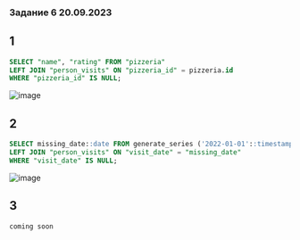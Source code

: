### Задание 6 20.09.2023

## 1
```sql
SELECT "name", "rating" FROM "pizzeria"
LEFT JOIN "person_visits" ON "pizzeria_id" = pizzeria.id
WHERE "pizzeria_id" IS NULL;
```

![image](https://github.com/Boloniez/bol/assets/145553853/17705c10-a2e5-41b8-9023-3891e6f29ba7)

## 2
```sql
SELECT missing_date::date FROM generate_series ('2022-01-01'::timestamp, '2022-01-10', '1 day') AS "missing_date"
LEFT JOIN "person_visits" ON "visit_date" = "missing_date"
WHERE "visit_date" IS NULL;
```

![image](https://github.com/Boloniez/bol/assets/145553853/2ba1df6b-a09c-4ddf-96e9-65e5ec7cf1d7)

## 3
```sql
coming soon
```


